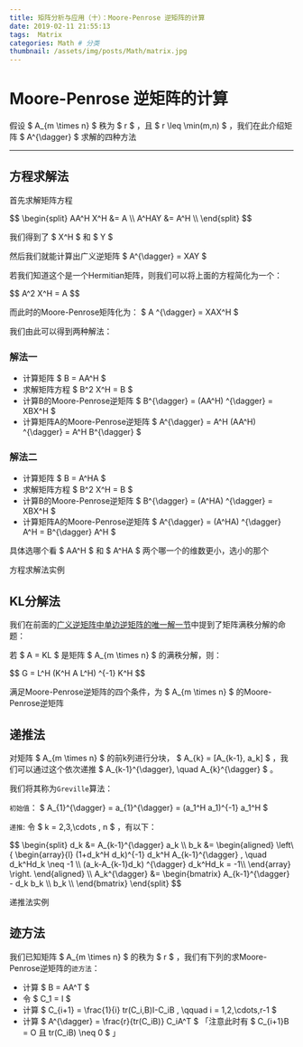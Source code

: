 ```yaml
---
title: 矩阵分析与应用（十）：Moore-Penrose 逆矩阵的计算
date: 2019-02-11 21:55:13
tags:  Matrix
categories: Math # 分类
thumbnail: /assets/img/posts/Math/matrix.jpg
---
```


# Moore-Penrose 逆矩阵的计算

假设 $ A_{m \times n} $ 秩为 $ r $ ，且 $ r \leq \min(m,n) $ ，我们在此介绍矩阵 $ A^{\dagger} $ 求解的四种方法

****
## 方程求解法

首先求解矩阵方程
<p>
$$
\begin{split}
    AA^H X^H &= A \\
    A^HAY &= A^H \\
\end{split}
$$
</p>

我们得到了 $ X^H $ 和 $ Y $ 

然后我们就能计算出广义逆矩阵 $ A^{\dagger} = XAY $

若我们知道这个是一个Hermitian矩阵，则我们可以将上面的方程简化为一个：

<p>
$$
A^2 X^H = A
$$
</p>

而此时的Moore-Penrose矩阵化为： $ A ^{\dagger} = XAX^H $

我们由此可以得到两种解法：

### 解法一

- 计算矩阵 $ B = AA^H $
- 求解矩阵方程 $ B^2 X^H = B $
- 计算B的Moore-Penrose逆矩阵 $ B^{\dagger} = (AA^H) ^{\dagger} = XBX^H $
- 计算矩阵A的Moore-Penrose逆矩阵 $ A^{\dagger} = A^H (AA^H) ^{\dagger} = A^H B^{\dagger} $

### 解法二

- 计算矩阵 $ B = A^HA $
- 求解矩阵方程 $ B^2 X^H = B $
- 计算B的Moore-Penrose逆矩阵 $ B^{\dagger} = (A^HA) ^{\dagger} = XBX^H $
- 计算矩阵A的Moore-Penrose逆矩阵 $ A^{\dagger} = (A^HA) ^{\dagger} A^H = B^{\dagger} A^H $

具体选哪个看 $ AA^H $ 和  $ A^HA $ 两个哪一个的维数更小，选小的那个

<label class="label-example"> 方程求解法实例 </label>

## KL分解法

我们在前面的[广义逆矩阵中单边逆矩阵的唯一解一节](/2019-01-17-math-matrix-8/#单边逆矩阵的唯一解)中提到了矩阵满秩分解的命题：

若 $ A = KL $ 是矩阵 $ A_{m \times n} $ 的满秩分解，则：

<p>
$$
G = L^H (K^H A L^H) ^{-1} K^H
$$
</p>

满足Moore-Penrose逆矩阵的四个条件，为 $ A_{m \times n} $ 的Moore-Penrose逆矩阵

## 递推法

对矩阵 $ A_{m \times n} $ 的前k列进行分块， $ A_{k} = [A_{k-1}, a_k] $ ，我们可以通过这个依次递推 $ A_{k-1}^{\dagger}, \quad A_{k}^{\dagger} $ 。

我们将其称为`Greville`算法：

`初始值`： $ A_{1}^{\dagger} = a_{1}^{\dagger} = (a_1^H a_1)^{-1} a_1^H $

`递推`: 令 $ k = 2,3,\cdots , n $ ，有以下：

<p>
$$
\begin{split}
    d_k &= A_{k-1}^{\dagger} a_k \\
    b_k &= 
    \begin{aligned}
        \left\{
        \begin{array}{l}
        (1+d_k^H d_k)^{-1} d_k^H A_{k-1}^{\dagger} , \quad d_k^Hd_k \neq -1 \\
        (a_k-A_{k-1}d_k) ^{\dagger} d_k^Hd_k = -1\\
        \end{array}
        \right.
    \end{aligned} \\
    A_k^{\dagger} &= 
    \begin{bmatrix}
        A_{k-1}^{\dagger} - d_k b_k \\
        b_k \\
    \end{bmatrix} 
\end{split}
$$
</p>

<label class="label-example"> 递推法实例 </label>

## 迹方法

我们已知矩阵 $ A_{m \times n} $ 的秩为 $ r $ ，我们有下列的求Moore-Penrose逆矩阵的`迹方法`：

- 计算 $ B = AA^T $
- 令 $ C_1 = I $
- 计算 $ C_{i+1} = \frac{1}{i} tr(C_i,B)I-C_iB , \qquad i = 1,2,\cdots,r-1 $
- 计算 $ A^{\dagger} = \frac{r}{tr(C_iB)} C_iA^T $ 「注意此时有 $ C_{i+1}B = O 且 tr(C_iB) \neq 0 $ 」